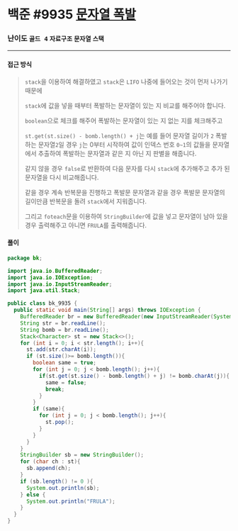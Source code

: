 # 백준 #9935 [문자열 폭발](https://www.acmicpc.net/problem/9935)

### 난이도 `골드 4` `자료구조`  `문자열` `스택`

---

#### 접근 방식

> `stack`을 이용하여 해결하였고 `stack`은 `LIFO` 나중에 들어오는 것이 먼저 나가기 때문에
>
> `stack`에 값을 넣을 때부터 폭발하는 문자열이 있는 지 비교를 해주어야 합니다.
>
> `boolean`으로 체크를 해주어 폭발하는 문자열이 있는 지 없는 지를 체크해주고
>
> `st.get(st.size() - bomb.length() + j`는 예를 들어 문자열 길이가 `2` 폭발하는 문자열`2`일 경우 `j`는 0부터 시작하여 값이 인덱스 번호 `0~1`의 값들을 문자열에서 추출하여 폭발하는 문자열과 같은 지 아닌 지 판별을 해줍니다.
>
> 같지 않을 경우 `false`로 반환하여 다음 문자를 다시 `stack`에 추가해주고 추가 된 문자열을 다시 비교해줍니다.
>
> 같을 경우 계속 반복문을 진행하고 폭발문 문자열과 같을 경우 폭발문 문자열의 길이만큼 반복문을 돌려 `stack`에서 지워줍니다.
>
> 그리고 `foteach`문을 이용하여 `StringBuilder`에 값을 넣고 문자열이 남아 있을 경우 출력해주고 아니면 `FRULA`를 출력해줍니다. 

#### 풀이

```java
package bk;

import java.io.BufferedReader;
import java.io.IOException;
import java.io.InputStreamReader;
import java.util.Stack;

public class bk_9935 {
  public static void main(String[] args) throws IOException {
    BufferedReader br = new BufferedReader(new InputStreamReader(System.in));
    String str = br.readLine();
    String bomb = br.readLine();
    Stack<Character> st = new Stack<>();
    for (int i = 0; i < str.length(); i++){
      st.add(str.charAt(i));
      if (st.size()>= bomb.length()){
        boolean same = true;
        for (int j = 0; j < bomb.length(); j++){
          if(st.get(st.size() - bomb.length() + j) != bomb.charAt(j)){
            same = false;
            break;
          }
        }
        if (same){
          for (int j = 0; j < bomb.length(); j++){
            st.pop();
          }
        }
      }
    }
    StringBuilder sb = new StringBuilder();
    for (char ch : st){
      sb.append(ch);
    }
    if (sb.length() != 0 ){
      System.out.println(sb);
    } else {
      System.out.println("FRULA");
    }
  }
}
```

